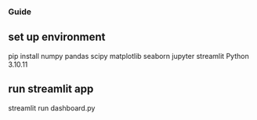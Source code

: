 ### Guide

## set up environment
pip install numpy pandas scipy matplotlib seaborn jupyter streamlit 
Python 3.10.11

## run streamlit app
streamlit run dashboard.py

